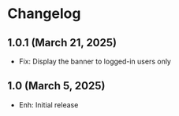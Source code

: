 Changelog
=========

1.0.1 (March 21, 2025)
--------------------
- Fix: Display the banner to logged-in users only

1.0 (March 5, 2025)
--------------------
- Enh: Initial release
